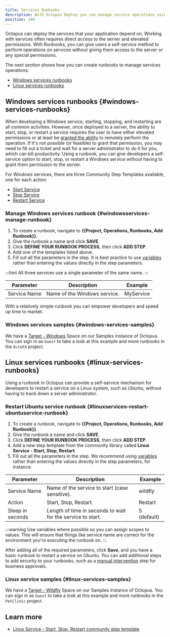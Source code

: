 ```yaml
---
title: Services Runbooks
description: With Octopus Deploy you can manage service operations using runbooks.
position: 140
---
```


Octopus can deploy the services that your application depend on. Working with services often requires direct access to the server and elevated permissions. With Runbooks, you can give users a self-service method to perform operations on services without giving them access to the server or any special permissions.

The next section shows how you can create runbooks to manage services operations:

- [Windows services runbooks](#windows-services-runbooks)
- [Linux services runbooks](#linux-services-runbooks)

## Windows services runbooks {#windows-services-runbooks}

When developing a Windows service, starting, stopping, and restarting are all common activities.  However, once deployed to a server, the ability to start, stop, or restart a service requires the user to have either elevated permissions or at least be [granted the ability](http://woshub.com/set-permissions-on-windows-service/#:~:text=In%20the%20list%20of%20services,and%20pause%20permission%20is%20enough.) to remotely perform the operation.  If it's not possible (or feasible) to grant that permission, you may need to fill out a ticket and wait for a server administrator to do it for you, which can kill productivity.  Using a runbook, you can give developers a self-service option to start, stop, or restart a Windows service without having to grant them permission to the server.

For Windows services, there are three Community Step Templates available, one for each action:
- [Start Service](https://library.octopus.com/step-templates/60733bf3-1617-4d85-a40f-4b6a0b9289ef/actiontemplate-windows-service-start)
- [Stop Service](https://library.octopus.com/step-templates/ab3eb4cf-5fc1-4168-be8d-02246d919ca8/actiontemplate-windows-service-stop)
- [Restart Service](https://library.octopus.com/step-templates/d1df734a-c0da-4022-9e70-8e1931b083da/actiontemplate-windows-service-restart)

### Manage Windows services runbook {#windowsservices-manage-runbook}

1. To create a runbook, navigate to **{{Project, Operations, Runbooks, Add Runbook}}**.
2. Give the runbook a name and click **SAVE**.
3. Click **DEFINE YOUR RUNBOOK PROCESS**, then click **ADD STEP**.
4. Add one of the templates listed above.
5. Fill out all the parameters in the step. It is best practice to use [variables](/docs/projects/variables/index.md) rather than entering the values directly in the step parameters.

:::hint
All three services use a single parameter of the same name.
:::

| Parameter  | Description | Example |
| ------------- | ------------- | ------------- |
| Service Name | Name of the Windows service. | MyService |

With a relatively simple runbook you can empower developers and speed up time to market.

### Windows services samples {#windows-services-samples}

We have a [Target - Windows](https://g.octopushq.com/TargetWindowsSamplesSpace) Space on our Samples instance of Octopus. You can sign in as `Guest` to take a look at this example and more runbooks in the `OctoFX` project.

## Linux services runbooks {#linux-services-runbooks}

Using a runbook in Octopus can provide a self-service mechanism for developers to restart a service on a Linux system, such as Ubuntu, without having to track down a server administrator.

### Restart Ubuntu service runbook {#linuxservices-restart-ubuntuservice-runbook}

1. To create a runbook, navigate to **{{Project, Operations, Runbooks, Add Runbook}}**.
2. Give the runbook a name and click **SAVE**.
3. Click **DEFINE YOUR RUNBOOK PROCESS**, then click **ADD STEP**.
4. Add a new step template from the community library called **Linux Service - Start, Stop, Restart**.
5. Fill out all the parameters in the step. We recommend using [variables](/docs/projects/variables/index.md) rather than entering the values directly in the step parameters, for instance:

| Parameter  | Description | Example |
| ------------- | ------------- | ------------- |
| Service Name | Name of the service to start (case sensitive). | wildfly |
| Action | Start, Stop, Restart. | Restart |
| Sleep in seconds | Length of time in seconds to wait for the service to start. | 5 (default) |

:::warning
Use variables where possible so you can assign scopes to values. This will ensure that things like service name are correct for the environment you're executing the runbook on.
:::

After adding all of the required parameters, click **Save**, and you have a basic runbook to restart a service on Ubuntu. You can add additional steps to add security to your runbooks, such as a [manual intervention](/docs/deployment-process/steps/manual-intervention-and-approvals.md) step for business approvals. 

### Linux service samples {#linux-services-samples}

We have a [Target - Wildfly](https://g.octopushq.com/TargetWildflySamplePetClinic) Space on our Samples instance of Octopus. You can sign in as `Guest` to take a look at this example and more runbooks in the `PetClinic` project.

## Learn more

- [Linux Service - Start, Stop, Restart community step template](https://library.octopus.com/step-templates/cc2aa1d1-975b-4ac4-a145-094bbd92a2c9/actiontemplate-linux-service-start,-stop,-restart)